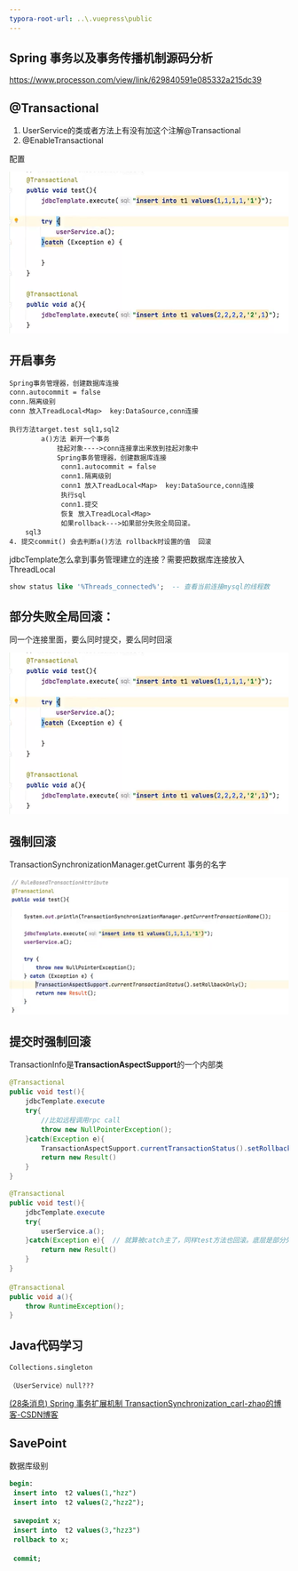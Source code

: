 ```yaml
---
typora-root-url: ..\.vuepress\public
---
```




## Spring 事务以及事务传播机制源码分析

https://www.processon.com/view/link/629840591e085332a215dc39

## @Transactional

1. UserService的类或者方法上有没有加这个注解@Transactional
2. @EnableTransactional

配置

![image-20220601215429465](/images/spring/image-20220601215429465.png)



## 开启事务

```
Spring事务管理器，创建数据库连接
conn.autocommit = false
conn.隔离级别
conn 放入TreadLocal<Map>  key:DataSource,conn连接

执行方法target.test sql1,sql2 
		a()方法 新开一个事务
		    挂起对象---->conn连接拿出来放到挂起对象中
			Spring事务管理器，创建数据库连接
             conn1.autocommit = false
             conn1.隔离级别
             conn1 放入TreadLocal<Map>  key:DataSource,conn连接	
             执行sql
             conn1.提交
             恢复 放入TreadLocal<Map>
             如果rollback--->如果部分失败全局回滚。
    sql3
4. 提交commit() 会去判断a()方法 rollback时设置的值  回滚
```

jdbcTemplate怎么拿到事务管理建立的连接？需要把数据库连接放入ThreadLocal

```sql
show status like '%Threads_connected%';  -- 查看当前连接mysql的线程数
```

## 部分失败全局回滚：

同一个连接里面，要么同时提交，要么同时回滚

![image-20220601215503670](/images/spring/image-20220601215429465.png)



## 强制回滚

TransactionSynchronizationManager.getCurrent  事务的名字

![image-20220601223950821](/images/spring/image-20220601223950821.png)





## 提交时强制回滚

TransactionInfo是**TransactionAspectSupport**的一个内部类

```java
@Transactional
public void test(){
    jdbcTemplate.execute
    try{
        //比如远程调用rpc call
        throw new NullPointerException();
    }catch(Exception e){
        TransactionAspectSupport.currentTransactionStatus().setRollbackOnly
        return new Result()
    }
}
```



```java
@Transactional
public void test(){
    jdbcTemplate.execute
    try{
        userService.a();  
    }catch(Exception e){  // 就算被catch主了，同样test方法也回滚。底层是部分失败全局回滚实现的
        return new Result()
    }
}

@Transactional 
public void a(){
    throw RuntimeException();
}
```





## Java代码学习

```
Collections.singleton

（UserService）null???
```

[(28条消息) Spring 事务扩展机制 TransactionSynchronization_carl-zhao的博客-CSDN博客](https://blog.csdn.net/u012410733/article/details/108659198)





## SavePoint

数据库级别

```sql
begin:
 insert into  t2 values(1,"hzz")
 insert into  t2 values(2,"hzz2");
 
 savepoint x;
 insert into  t2 values(3,"hzz3")
 rollback to x;
 
 commit;
```



